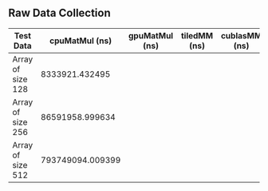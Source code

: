 ## Raw Data Collection

| Test Data | cpuMatMul (ns) | gpuMatMul (ns) |  tiledMM (ns) | cublasMM (ns) |
|-----------|----------------|----------------|---------------|---------------|
| Array of size 128 | 8333921.432495 |  |  | |
| Array of size 256 | 86591958.999634 |  |  | |
| Array of size 512 | 793749094.009399 |  |  | |